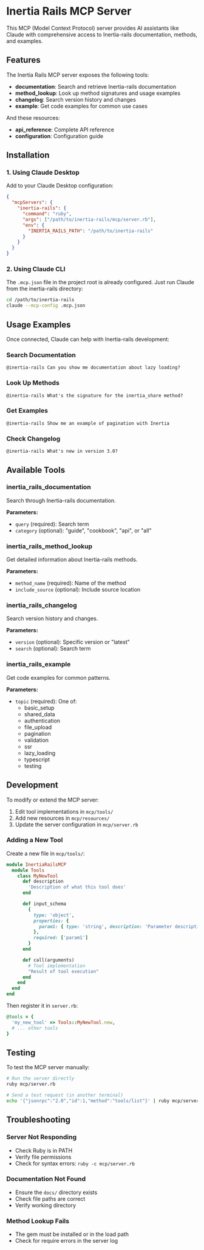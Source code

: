 # Inertia Rails MCP Server

This MCP (Model Context Protocol) server provides AI assistants like Claude with comprehensive access to Inertia-rails documentation, methods, and examples.

## Features

The Inertia Rails MCP server exposes the following tools:

- **documentation**: Search and retrieve Inertia-rails documentation
- **method_lookup**: Look up method signatures and usage examples
- **changelog**: Search version history and changes
- **example**: Get code examples for common use cases

And these resources:

- **api_reference**: Complete API reference
- **configuration**: Configuration guide

## Installation

### 1. Using Claude Desktop

Add to your Claude Desktop configuration:

```json
{
  "mcpServers": {
    "inertia-rails": {
      "command": "ruby",
      "args": ["/path/to/inertia-rails/mcp/server.rb"],
      "env": {
        "INERTIA_RAILS_PATH": "/path/to/inertia-rails"
      }
    }
  }
}
```

### 2. Using Claude CLI

The `.mcp.json` file in the project root is already configured. Just run Claude from the inertia-rails directory:

```bash
cd /path/to/inertia-rails
claude --mcp-config .mcp.json
```

## Usage Examples

Once connected, Claude can help with Inertia-rails development:

### Search Documentation
```
@inertia-rails Can you show me documentation about lazy loading?
```

### Look Up Methods
```
@inertia-rails What's the signature for the inertia_share method?
```

### Get Examples
```
@inertia-rails Show me an example of pagination with Inertia
```

### Check Changelog
```
@inertia-rails What's new in version 3.0?
```

## Available Tools

### inertia_rails_documentation
Search through Inertia-rails documentation.

**Parameters:**
- `query` (required): Search term
- `category` (optional): "guide", "cookbook", "api", or "all"

### inertia_rails_method_lookup
Get detailed information about Inertia-rails methods.

**Parameters:**
- `method_name` (required): Name of the method
- `include_source` (optional): Include source location

### inertia_rails_changelog
Search version history and changes.

**Parameters:**
- `version` (optional): Specific version or "latest"
- `search` (optional): Search term

### inertia_rails_example
Get code examples for common patterns.

**Parameters:**
- `topic` (required): One of:
  - basic_setup
  - shared_data
  - authentication
  - file_upload
  - pagination
  - validation
  - ssr
  - lazy_loading
  - typescript
  - testing

## Development

To modify or extend the MCP server:

1. Edit tool implementations in `mcp/tools/`
2. Add new resources in `mcp/resources/`
3. Update the server configuration in `mcp/server.rb`

### Adding a New Tool

Create a new file in `mcp/tools/`:

```ruby
module InertiaRailsMCP
  module Tools
    class MyNewTool
      def description
        'Description of what this tool does'
      end

      def input_schema
        {
          type: 'object',
          properties: {
            param1: { type: 'string', description: 'Parameter description' }
          },
          required: ['param1']
        }
      end

      def call(arguments)
        # Tool implementation
        "Result of tool execution"
      end
    end
  end
end
```

Then register it in `server.rb`:

```ruby
@tools = {
  'my_new_tool' => Tools::MyNewTool.new,
  # ... other tools
}
```

## Testing

To test the MCP server manually:

```bash
# Run the server directly
ruby mcp/server.rb

# Send a test request (in another terminal)
echo '{"jsonrpc":"2.0","id":1,"method":"tools/list"}' | ruby mcp/server.rb
```

## Troubleshooting

### Server Not Responding
- Check Ruby is in PATH
- Verify file permissions
- Check for syntax errors: `ruby -c mcp/server.rb`

### Documentation Not Found
- Ensure the `docs/` directory exists
- Check file paths are correct
- Verify working directory

### Method Lookup Fails
- The gem must be installed or in the load path
- Check for require errors in the server log